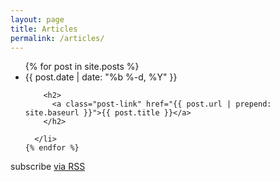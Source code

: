 ```yaml
---
layout: page
title: Articles
permalink: /articles/
---
```




<div class="home">
  <ul class="post-list">
    {% for post in site.posts %}
      <li>
        <span class="post-meta">{{ post.date | date: "%b %-d, %Y" }}</span>

        <h2>
          <a class="post-link" href="{{ post.url | prepend: site.baseurl }}">{{ post.title }}</a>
        </h2>

      </li>
    {% endfor %}
  </ul>
  <p class="rss-subscribe">subscribe <a href="{{ "/feed.xml" | prepend: site.baseurl }}">via RSS</a></p>

</div>
